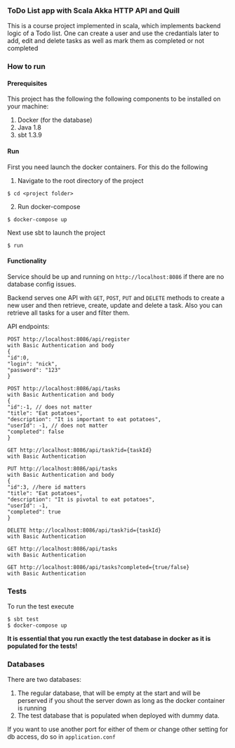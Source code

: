 
### ToDo List app with Scala Akka HTTP API  and Quill

  
  This is a course project implemented in scala, which implements backend logic of a Todo list. One can create a user and use the credantials later to add, edit and delete tasks as well as mark them as completed or not completed

### How to run

#### Prerequisites 
This project has the following the following components to be installed on your machine:

1. Docker (for the database)
2. Java 1.8
3. sbt 1.3.9

#### Run
First you need launch the docker containers. For this do the following

1. Navigate to the root directory of the project
```
$ cd <project folder>
```
2. Run docker-compose
```
$ docker-compose up
```

Next use sbt to launch the project 
```
$ run
```

#### Functionality 

Service should be up and running on `http://localhost:8086` if there are no database config issues.

Backend serves one API with `GET`, `POST`, `PUT` and `DELETE` methods to create a new user and then retrieve, create, update and delete a task. Also you can retrieve all tasks for a user and filter them.

API endpoints:


```
POST http://localhost:8086/api/register
with Basic Authentication and body 
{
"id":0,
"login": "nick",
"password": "123"
}

POST http://localhost:8086/api/tasks
with Basic Authentication and body 
{
"id":-1, // does not matter
"title": "Eat potatoes",
"description": "It is important to eat potatoes",
"userId": -1, // does not matter
"completed": false
}

GET http://localhost:8086/api/task?id={taskId}
with Basic Authentication

PUT http://localhost:8086/api/tasks
with Basic Authentication and body
{
"id":3, //here id matters
"title": "Eat potatoes",
"description": "It is pivotal to eat potatoes",
"userId": -1,
"completed": true
}

DELETE http://localhost:8086/api/task?id={taskId}
with Basic Authentication

GET http://localhost:8086/api/tasks
with Basic Authentication

GET http://localhost:8086/api/tasks?completed={true/false}
with Basic Authentication

```


### Tests

To run the test execute
  
```
$ sbt test
$ docker-compose up
```
**It is essential that you run exactly the test database in docker as it is populated for the tests!**
### Databases

There are two databases: 

1. The regular database, that will be empty at the start and will be perserved if you shout the server down as long as the docker container is running
2. The test database that is populated when deployed with dummy data.

If you want to use another port for either of them or change other setting for db access, do so in `application.conf`
